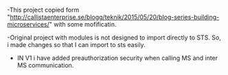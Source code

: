 -This project copied form "http://callistaenterprise.se/blogg/teknik/2015/05/20/blog-series-building-microservices/" with some mofificatin.

-Original project with modules is not designed to import directly to STS. So, i made changes so that I can import to sts easily.
- IN V1 i have added preauthorization security when calling MS and inter MS communication.


